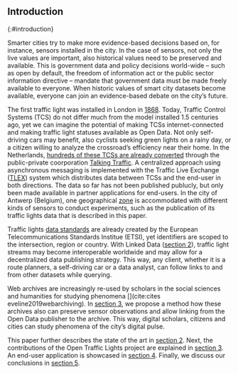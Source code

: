 ## Introduction
{:#introduction}

Smarter cities try to make more evidence-based decisions based on, for instance, sensors installed in the city.
In the case of sensors, not only the live values are important, also historical values need to be preserved and available.
This is government data and policy decisions world-wide – such as open by default, the freedom of information act or the public sector information directive – mandate that government data must be made freely available to everyone.
When historic values of smart city datasets become available, everyone can join an evidence-based debate on the city’s future.

The first traffic light was installed in London in [1868](https://en.wikipedia.org/wiki/Traffic_light).
Today, Traffic Control Systems (TCS) do not differ much from the model installed 1.5 centuries ago, yet we can imagine the potential of making TCSs internet-connected and making traffic light statuses available as Open Data.
Not only self-driving cars may benefit, also cyclists seeking green lights on a rainy day, or a citizen willing to analyze the crossroad’s efficiency near their home.
In the Netherlands, [hundreds of these TCSs are already converted](http://www.nm-magazine.nl/artikelen/talking-traffic-applicaties-voor-de-ivri/) through the public-private coorporation [Talking Traffic](https://www.talking-traffic.com/nl/).
A centralized approach using asynchronous messaging is implemented with the Traffic Live Exchange ([TLEX](https://www.talking-traffic.com/nl/nieuws/stem-op-tlex)) system which distributes data between TCSs and the end-user in both directions.
The data so far has not been published publucly, but only been made available in partner applications for end-users.
In the city of Antwerp (Belgium), one geographical [zone](https://www.imeccityofthings.be/nl/smart-zone) is accommodated with different kinds of sensors to conduct experiments, such as the publication of its traffic lights data that is described in this paper.

Traffic lights [data standards](https://www.etsi.org/deliver/etsi_ts/103300_103399/103301/01.02.01_60/ts_103301v010201p.pdf) are already created by the European Telecommunications Standards Institue (ETSI), yet identifiers are scoped to the intersection, region or country. With Linked Data ([section 2]()), traffic light streams may become interoperable worldwide and may allow for a decentralized data publishing strategy.
This way, any client, whether it is a route planners, a self-driving car or a data analyst, can follow links to and from other datasets while querying.

<!-- Describe archiving need -->
Web archives are increasingly re-used by scholars in the social sciences and humanities for studying phenomena [](cite:cites eveline2019webarchiving). In [section 3](#preservation), we propose a method how these archives also can preserve sensor observations and allow linking from the Open Data publisher to the archive. This way, digital scholars, citizens and cities can study phenomena of the city’s digital pulse.

This paper further describes the state of the art in [section 2](#background).
Next, the contributions of the Open Traffic Lights project are explained in [section 3](#implementation). An end-user application is showcased in [section 4](#demonstrator). Finally, we discuss our conclusions in [section 5](#conclusion).
